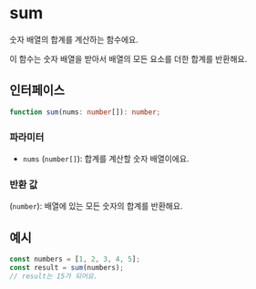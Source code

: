 # sum

숫자 배열의 합계를 계산하는 함수에요.

이 함수는 숫자 배열을 받아서 배열의 모든 요소를 더한 합계를 반환해요.

## 인터페이스

```typescript
function sum(nums: number[]): number;
```

### 파라미터 

- `nums` (`number[]`): 합계를 계산할 숫자 배열이에요.

### 반환 값

(`number`): 배열에 있는 모든 숫자의 합계를 반환해요.

## 예시

```typescript
const numbers = [1, 2, 3, 4, 5];
const result = sum(numbers);
// result는 15가 되어요.
```